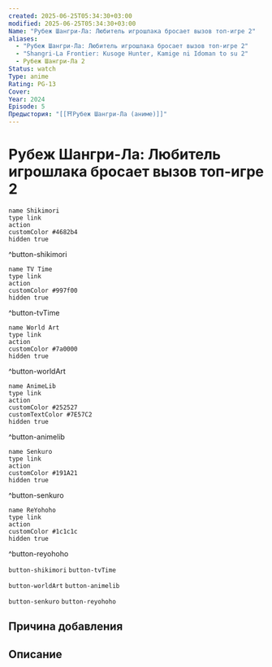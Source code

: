 ```yaml
---
created: 2025-06-25T05:34:30+03:00
modified: 2025-06-25T05:34:30+03:00
Name: "Рубеж Шангри-Ла: Любитель игрошлака бросает вызов топ-игре 2"
aliases:
  - "Рубеж Шангри-Ла: Любитель игрошлака бросает вызов топ-игре 2"
  - "Shangri-La Frontier: Kusoge Hunter, Kamige ni Idoman to su 2"
  - Рубеж Шангри-Ла 2
Status: watch
Type: anime
Rating: PG-13
Cover: 
Year: 2024
Episode: 5
Предыстория: "[[⛩️Рубеж Шангри-Ла (аниме)]]"
---
```


# Рубеж Шангри-Ла: Любитель игрошлака бросает вызов топ-игре 2




```button
name Shikimori
type link
action 
customColor #4682b4
hidden true
```
^button-shikimori

```button
name TV Time
type link
action 
customColor #997f00
hidden true
```
^button-tvTime

```button
name World Art
type link
action 
customColor #7a0000
hidden true
```
^button-worldArt

```button
name AnimeLib
type link
action 
customColor #252527
customTextColor #7E57C2
hidden true
```
^button-animelib

```button
name Senkuro
type link
action 
customColor #191A21
hidden true
```
^button-senkuro

```button
name ReYohoho
type link
action 
customColor #1c1c1c
hidden true
```
^button-reyohoho



`button-shikimori` `button-tvTime`

`button-worldArt` `button-animelib`

`button-senkuro` `button-reyohoho`



## Причина добавления




## Описание



